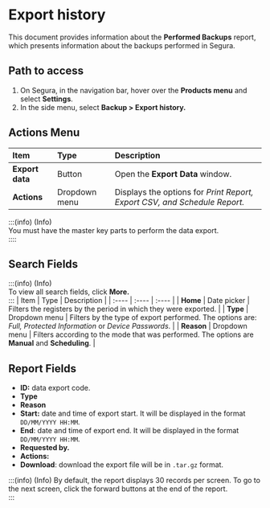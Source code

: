 # Export history

This document provides information about the **Performed Backups** report, which presents information about the backups performed in Segura.

## Path to access
1. On Segura, in the navigation bar, hover over the **Products menu** and select **Settings**.  
2. In the side menu, select **Backup \> Export history.**

## Actions Menu
| Item | Type | Description |
| :---- | :---- | :---- |
| **Export data** | Button | Open the **Export Data** window. |
| **Actions** | Dropdown menu | Displays the options for *Print Report, Export CSV, and Schedule Report.* |
:::(info) (Info)  
You must have the master key parts to perform the data export.  
::::

## Search Fields
:::(info) (Info)  
To view all search fields, click **More.**  
:::
| Item | Type | Description |
| :---- | :---- | :---- |
| **Home** | Date picker | Filters the registers by the period in which they were exported. |
| **Type** | Dropdown menu | Filters by the type of export performed. The options are: *Full, Protected Information* or *Device Passwords*. |
| **Reason** | Dropdown menu | Filters according to the mode that was performed. The options are **Manual** and **Scheduling**. |

## Report Fields
* **ID:** data export code.  
* **Type**  
* **Reason**  
* **Start:** date and time of export start. It will be displayed in the format `DD/MM/YYYY HH:MM`.  
* **End**: date and time of export end. It will be displayed in the format `DD/MM/YYYY HH:MM`.  
* **Requested by.**  
*  **Actions:**  
  * **Download**: download the export file will be in `.tar.gz` format.

:::(info) (Info)
By default, the report displays 30 records per screen. To go to the next screen, click the forward buttons at the end of the report.  
:::